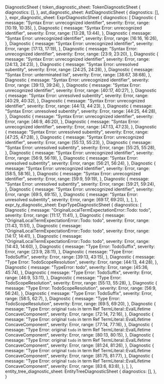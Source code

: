 DiagnosticSheet {
    token_diagnostic_sheet: TokenDiagnosticSheet {
        diagnostics: [],
    },
    ast_diagnostic_sheet: AstDiagnosticSheet {
        diagnostics: [],
    },
    expr_diagnostic_sheet: ExprDiagnosticSheet {
        diagnostics: [
            Diagnostic {
                message: "Syntax Error: unrecognized identifier",
                severity: Error,
                range: [10:19, 10:35),
            },
            Diagnostic {
                message: "Syntax Error: unrecognized identifier",
                severity: Error,
                range: [13:28, 13:44),
            },
            Diagnostic {
                message: "Syntax Error: unrecognized identifier",
                severity: Error,
                range: [16:16, 16:26),
            },
            Diagnostic {
                message: "Syntax Error: unrecognized identifier",
                severity: Error,
                range: [17:13, 17:19),
            },
            Diagnostic {
                message: "Syntax Error: unrecognized identifier",
                severity: Error,
                range: [23:9, 23:20),
            },
            Diagnostic {
                message: "Syntax Error: unrecognized identifier",
                severity: Error,
                range: [24:13, 24:23),
            },
            Diagnostic {
                message: "Syntax Error: unresolved subentity",
                severity: Error,
                range: [24:25, 24:28),
            },
            Diagnostic {
                message: "Syntax Error: unterminated list",
                severity: Error,
                range: [38:67, 38:68),
            },
            Diagnostic {
                message: "Syntax Error: unrecognized identifier",
                severity: Error,
                range: [39:13, 39:24),
            },
            Diagnostic {
                message: "Syntax Error: unrecognized identifier",
                severity: Error,
                range: [40:17, 40:27),
            },
            Diagnostic {
                message: "Syntax Error: unresolved subentity",
                severity: Error,
                range: [40:29, 40:32),
            },
            Diagnostic {
                message: "Syntax Error: unrecognized identifier",
                severity: Error,
                range: [44:13, 44:23),
            },
            Diagnostic {
                message: "Syntax Error: unresolved subentity",
                severity: Error,
                range: [44:25, 44:28),
            },
            Diagnostic {
                message: "Syntax Error: unrecognized identifier",
                severity: Error,
                range: [46:9, 46:20),
            },
            Diagnostic {
                message: "Syntax Error: unrecognized identifier",
                severity: Error,
                range: [47:13, 47:23),
            },
            Diagnostic {
                message: "Syntax Error: unresolved subentity",
                severity: Error,
                range: [47:25, 47:28),
            },
            Diagnostic {
                message: "Syntax Error: unrecognized identifier",
                severity: Error,
                range: [55:13, 55:23),
            },
            Diagnostic {
                message: "Syntax Error: unresolved subentity",
                severity: Error,
                range: [55:25, 55:28),
            },
            Diagnostic {
                message: "Syntax Error: unrecognized identifier",
                severity: Error,
                range: [56:9, 56:19),
            },
            Diagnostic {
                message: "Syntax Error: unresolved subentity",
                severity: Error,
                range: [56:21, 56:24),
            },
            Diagnostic {
                message: "Syntax Error: unrecognized identifier",
                severity: Error,
                range: [58:5, 58:16),
            },
            Diagnostic {
                message: "Syntax Error: unrecognized identifier",
                severity: Error,
                range: [59:9, 59:19),
            },
            Diagnostic {
                message: "Syntax Error: unresolved subentity",
                severity: Error,
                range: [59:21, 59:24),
            },
            Diagnostic {
                message: "Syntax Error: unrecognized identifier",
                severity: Error,
                range: [69:5, 69:15),
            },
            Diagnostic {
                message: "Syntax Error: unresolved subentity",
                severity: Error,
                range: [69:17, 69:20),
            },
        ],
    },
    expr_ty_diagnostic_sheet: ExprTypeDiagnosticSheet {
        diagnostics: [
            Diagnostic {
                message: "OriginalLocalTermExpectationError::Todo: todo",
                severity: Error,
                range: [11:17, 11:41),
            },
            Diagnostic {
                message: "OriginalLocalTermExpectationError::Todo: todo",
                severity: Error,
                range: [11:43, 11:51),
            },
            Diagnostic {
                message: "OriginalLocalTermExpectationError::Todo: todo",
                severity: Error,
                range: [14:17, 14:41),
            },
            Diagnostic {
                message: "OriginalLocalTermExpectationError::Todo: todo",
                severity: Error,
                range: [14:43, 14:60),
            },
            Diagnostic {
                message: "Type Error: TodoSuffix",
                severity: Error,
                range: [23:9, 28:11),
            },
            Diagnostic {
                message: "Type Error: TodoSuffix",
                severity: Error,
                range: [39:13, 43:15),
            },
            Diagnostic {
                message: "Type Error: TodoScopeResolution",
                severity: Error,
                range: [44:13, 44:28),
            },
            Diagnostic {
                message: "TypeError: todo",
                severity: Error,
                range: [45:36, 45:74),
            },
            Diagnostic {
                message: "Type Error: TodoSuffix",
                severity: Error,
                range: [46:9, 53:11),
            },
            Diagnostic {
                message: "Type Error: TodoScopeResolution",
                severity: Error,
                range: [55:13, 55:28),
            },
            Diagnostic {
                message: "Type Error: TodoScopeResolution",
                severity: Error,
                range: [56:9, 56:24),
            },
            Diagnostic {
                message: "Type Error: TodoSuffix",
                severity: Error,
                range: [58:5, 62:7),
            },
            Diagnostic {
                message: "Type Error: TodoScopeResolution",
                severity: Error,
                range: [69:5, 69:20),
            },
            Diagnostic {
                message: "Type Error: original `todo` in term Ref TermLiteral::EvalLifetime ConcaveComponent",
                severity: Error,
                range: [72:14, 72:16),
            },
            Diagnostic {
                message: "Type Error: original `todo` in term Ref TermLiteral::EvalLifetime ConcaveComponent",
                severity: Error,
                range: [77:14, 77:16),
            },
            Diagnostic {
                message: "Type Error: original `todo` in term Ref TermLiteral::EvalLifetime ConcaveComponent",
                severity: Error,
                range: [80:13, 80:15),
            },
            Diagnostic {
                message: "Type Error: original `todo` in term Ref TermLiteral::EvalLifetime ConcaveComponent",
                severity: Error,
                range: [81:24, 81:26),
            },
            Diagnostic {
                message: "Type Error: original `todo` in term Ref TermLiteral::EvalLifetime ConcaveComponent",
                severity: Error,
                range: [81:75, 81:77),
            },
            Diagnostic {
                message: "Type Error: original `todo` in term Ref TermLiteral::EvalLifetime ConcaveComponent",
                severity: Error,
                range: [83:6, 83:8),
            },
        ],
    },
    entity_tree_diagnostic_sheet: EntityTreeDiagnosticSheet {
        diagnostics: [],
    },
}
